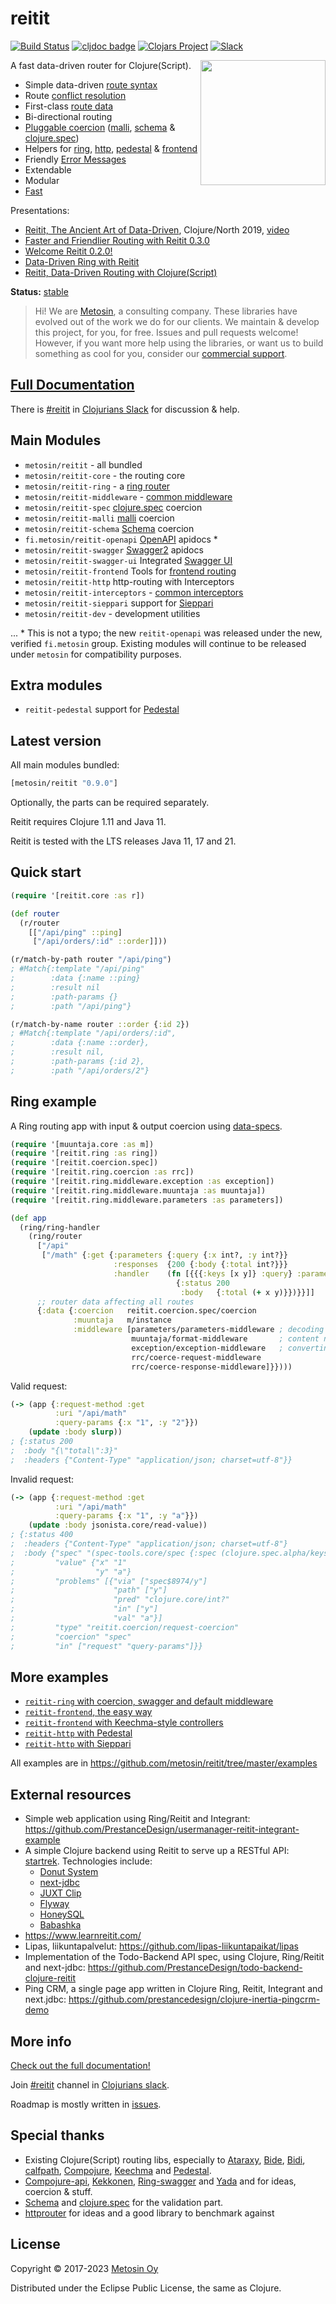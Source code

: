 # reitit

[![Build Status](https://github.com/metosin/reitit/actions/workflows/testsuite.yml/badge.svg)](https://github.com/metosin/reitit/actions)
[![cljdoc badge](https://cljdoc.org/badge/metosin/reitit)](https://cljdoc.org/d/metosin/reitit/)
[![Clojars Project](https://img.shields.io/clojars/v/metosin/reitit.svg)](https://clojars.org/metosin/reitit)
[![Slack](https://img.shields.io/badge/clojurians-reitit-blue.svg?logo=slack)](https://clojurians.slack.com/messages/reitit/)

<img src="https://github.com/metosin/reitit/blob/master/doc/images/reitit.png?raw=true" align="right" width="200" />
A fast data-driven router for Clojure(Script).

* Simple data-driven [route syntax](https://cljdoc.org/d/metosin/reitit/CURRENT/doc/basics/route-syntax/)
* Route [conflict resolution](https://cljdoc.org/d/metosin/reitit/CURRENT/doc/basics/route-conflicts/)
* First-class [route data](https://cljdoc.org/d/metosin/reitit/CURRENT/doc/basics/route-data/)
* Bi-directional routing
* [Pluggable coercion](https://cljdoc.org/d/metosin/reitit/CURRENT/doc/coercion/coercion-explained) ([malli](https://github.com/metosin/malli), [schema](https://github.com/plumatic/schema) & [clojure.spec](https://clojure.org/about/spec))
* Helpers for [ring](https://cljdoc.org/d/metosin/reitit/CURRENT/doc/ring/ring-router), [http](https://cljdoc.org/d/metosin/reitit/CURRENT/doc/http/interceptors/), [pedestal](https://cljdoc.org/d/metosin/reitit/CURRENT/doc/http/pedestal/) & [frontend](https://cljdoc.org/d/metosin/reitit/CURRENT/doc/frontend/basics/)
* Friendly [Error Messages](https://cljdoc.org/d/metosin/reitit/CURRENT/doc/basics/error-messages/)
* Extendable
* Modular
* [Fast](https://cljdoc.org/d/metosin/reitit/CURRENT/doc/misc/performance)

Presentations:
* [Reitit, The Ancient Art of Data-Driven](https://www.slideshare.net/mobile/metosin/reitit-clojurenorth-2019-141438093), Clojure/North 2019, [video](https://youtu.be/cSntRGAjPiM)
* [Faster and Friendlier Routing with Reitit 0.3.0](https://www.metosin.fi/blog/faster-and-friendlier-routing-with-reitit030/)
* [Welcome Reitit 0.2.0!](https://www.metosin.fi/blog/reitit020/)
* [Data-Driven Ring with Reitit](https://www.metosin.fi/blog/reitit-ring/)
* [Reitit, Data-Driven Routing with Clojure(Script)](https://www.metosin.fi/blog/reitit/)

**Status:** [stable](https://github.com/metosin/open-source#project-lifecycle-model)

> Hi! We are [Metosin](https://metosin.fi), a consulting company. These libraries have evolved out of the work we do for our clients.
> We maintain & develop this project, for you, for free. Issues and pull requests welcome!
> However, if you want more help using the libraries, or want us to build something as cool for you, consider our [commercial support](https://www.metosin.fi/en/open-source-support).

## [Full Documentation](https://cljdoc.org/d/metosin/reitit/CURRENT)

There is [#reitit](https://clojurians.slack.com/messages/reitit/) in [Clojurians Slack](http://clojurians.net/) for discussion & help.

## Main Modules

* `metosin/reitit` - all bundled
* `metosin/reitit-core` - the routing core
* `metosin/reitit-ring` - a [ring router](https://cljdoc.org/d/metosin/reitit/CURRENT/doc/ring/ring-router/)
* `metosin/reitit-middleware` - [common middleware](https://cljdoc.org/d/metosin/reitit/CURRENT/doc/ring/default-middleware/)
* `metosin/reitit-spec` [clojure.spec](https://clojure.org/about/spec) coercion
* `metosin/reitit-malli` [malli](https://github.com/metosin/malli) coercion
* `metosin/reitit-schema` [Schema](https://github.com/plumatic/schema) coercion
* `fi.metosin/reitit-openapi` [OpenAPI](https://www.openapis.org/) apidocs *
* `metosin/reitit-swagger` [Swagger2](https://swagger.io/) apidocs
* `metosin/reitit-swagger-ui` Integrated [Swagger UI](https://github.com/swagger-api/swagger-ui)
* `metosin/reitit-frontend` Tools for [frontend routing]((https://cljdoc.org/d/metosin/reitit/CURRENT/doc/frontend/basics/))
* `metosin/reitit-http` http-routing with Interceptors
* `metosin/reitit-interceptors` - [common interceptors](https://cljdoc.org/d/metosin/reitit/CURRENT/doc/http/default-interceptors/)
* `metosin/reitit-sieppari` support for [Sieppari](https://github.com/metosin/sieppari)
* `metosin/reitit-dev` - development utilities

... * This is not a typo; the new `reitit-openapi` was released under the new, verified `fi.metosin` group. Existing
modules will continue to be released under `metosin` for compatibility purposes.

## Extra modules

* `reitit-pedestal` support for [Pedestal](http://pedestal.io)

## Latest version

All main modules bundled:

```clj
[metosin/reitit "0.9.0"]
```

Optionally, the parts can be required separately.

Reitit requires Clojure 1.11 and Java 11.

Reitit is tested with the LTS releases Java 11, 17 and 21.

## Quick start

```clj
(require '[reitit.core :as r])

(def router
  (r/router
    [["/api/ping" ::ping]
     ["/api/orders/:id" ::order]]))

(r/match-by-path router "/api/ping")
; #Match{:template "/api/ping"
;        :data {:name ::ping}
;        :result nil
;        :path-params {}
;        :path "/api/ping"}

(r/match-by-name router ::order {:id 2})
; #Match{:template "/api/orders/:id",
;        :data {:name ::order},
;        :result nil,
;        :path-params {:id 2},
;        :path "/api/orders/2"}
```

## Ring example

A Ring routing app with input & output coercion using [data-specs](https://github.com/metosin/spec-tools/blob/master/README.md#data-specs).

```clj
(require '[muuntaja.core :as m])
(require '[reitit.ring :as ring])
(require '[reitit.coercion.spec])
(require '[reitit.ring.coercion :as rrc])
(require '[reitit.ring.middleware.exception :as exception])
(require '[reitit.ring.middleware.muuntaja :as muuntaja])
(require '[reitit.ring.middleware.parameters :as parameters])

(def app
  (ring/ring-handler
    (ring/router
      ["/api"
       ["/math" {:get {:parameters {:query {:x int?, :y int?}}
                       :responses  {200 {:body {:total int?}}}
                       :handler    (fn [{{{:keys [x y]} :query} :parameters}]
                                     {:status 200
                                      :body   {:total (+ x y)}})}}]]
      ;; router data affecting all routes
      {:data {:coercion   reitit.coercion.spec/coercion
              :muuntaja   m/instance
              :middleware [parameters/parameters-middleware ; decoding query & form params
                           muuntaja/format-middleware       ; content negotiation
                           exception/exception-middleware   ; converting exceptions to HTTP responses
                           rrc/coerce-request-middleware
                           rrc/coerce-response-middleware]}})))
```

Valid request:

```clj
(-> (app {:request-method :get
          :uri "/api/math"
          :query-params {:x "1", :y "2"}})
    (update :body slurp))
; {:status 200
;  :body "{\"total\":3}"
;  :headers {"Content-Type" "application/json; charset=utf-8"}}
```

Invalid request:

```clj
(-> (app {:request-method :get
          :uri "/api/math"
          :query-params {:x "1", :y "a"}})
    (update :body jsonista.core/read-value))
; {:status 400
;  :headers {"Content-Type" "application/json; charset=utf-8"}
;  :body {"spec" "(spec-tools.core/spec {:spec (clojure.spec.alpha/keys :req-un [:spec$8974/x :spec$8974/y]), :type :map, :leaf? false})"
;         "value" {"x" "1"
;                  "y" "a"}
;         "problems" [{"via" ["spec$8974/y"]
;                      "path" ["y"]
;                      "pred" "clojure.core/int?"
;                      "in" ["y"]
;                      "val" "a"}]
;         "type" "reitit.coercion/request-coercion"
;         "coercion" "spec"
;         "in" ["request" "query-params"]}}
```

## More examples

* [`reitit-ring` with coercion, swagger and default middleware](https://github.com/metosin/reitit/blob/master/examples/ring-malli-swagger/src/example/server.clj)
* [`reitit-frontend`, the easy way](https://github.com/metosin/reitit/blob/master/examples/frontend/src/frontend/core.cljs)
* [`reitit-frontend` with Keechma-style controllers](https://github.com/metosin/reitit/blob/master/examples/frontend-controllers/src/frontend/core.cljs)
* [`reitit-http` with Pedestal](https://github.com/metosin/reitit/blob/master/examples/pedestal/src/example/server.clj)
* [`reitit-http` with Sieppari](https://github.com/metosin/reitit/blob/master/examples/http/src/example/server.clj)

All examples are in https://github.com/metosin/reitit/tree/master/examples

## External resources
* Simple web application using Ring/Reitit and Integrant: https://github.com/PrestanceDesign/usermanager-reitit-integrant-example
* A simple Clojure backend using Reitit to serve up a RESTful API: [startrek](https://github.com/dharrigan/startrek). Technologies include:
    * [Donut System](https://github.com/donut-party/system)
    * [next-jdbc](https://github.com/seancorfield/next-jdbc)
    * [JUXT Clip](https://github.com/juxt/clip)
    * [Flyway](https://github.com/flyway/flyway)
    * [HoneySQL](https://github.com/seancorfield/honeysql)
    * [Babashka](https://babashka.org)
* https://www.learnreitit.com/
* Lipas, liikuntapalvelut: https://github.com/lipas-liikuntapaikat/lipas
* Implementation of the Todo-Backend API spec, using Clojure, Ring/Reitit and next-jdbc: https://github.com/PrestanceDesign/todo-backend-clojure-reitit
* Ping CRM, a single page app written in Clojure Ring, Reitit, Integrant and next.jdbc: https://github.com/prestancedesign/clojure-inertia-pingcrm-demo

## More info

[Check out the full documentation!](https://cljdoc.org/d/metosin/reitit/CURRENT/)

Join [#reitit](https://clojurians.slack.com/messages/reitit/) channel in [Clojurians slack](http://clojurians.net/).

Roadmap is mostly written in [issues](https://github.com/metosin/reitit/issues).

## Special thanks

* Existing Clojure(Script) routing libs, especially to
[Ataraxy](https://github.com/weavejester/ataraxy), [Bide](https://github.com/funcool/bide), [Bidi](https://github.com/juxt/bidi), [calfpath](https://github.com/ikitommi/calfpath), [Compojure](https://github.com/weavejester/compojure), [Keechma](https://keechma.com/) and
[Pedestal](https://github.com/pedestal/pedestal/tree/master/route).
* [Compojure-api](https://github.com/metosin/compojure-api), [Kekkonen](https://github.com/metosin/kekkonen), [Ring-swagger](https://github.com/metosin/ring-swagger) and [Yada](https://github.com/juxt/yada) and for ideas, coercion & stuff.
* [Schema](https://github.com/plumatic/schema) and [clojure.spec](https://clojure.org/about/spec) for the validation part.
* [httprouter](https://github.com/julienschmidt/httprouter) for ideas and a good library to benchmark against

## License

Copyright © 2017-2023 [Metosin Oy](http://www.metosin.fi)

Distributed under the Eclipse Public License, the same as Clojure.
